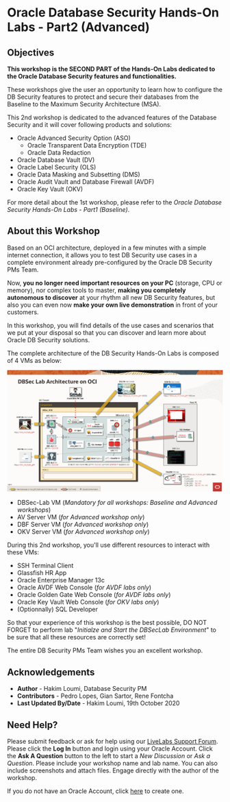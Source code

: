 # Oracle Database Security Hands-On Labs - Part2 (Advanced)

## Objectives
**This workshop is the SECOND PART of the Hands-On Labs dedicated to the Oracle Database Security features and functionalities.**

These workshops give the user an opportunity to learn how to configure the DB Security features to protect and secure their databases from the Baseline to the Maximum Security Architecture (MSA).

This 2nd workshop is dedicated to the advanced features of the Database Security and it will cover following products and solutions:
- Oracle Advanced Security Option (ASO)
   - Oracle Transparent Data Encryption (TDE)
   - Oracle Data Redaction
- Oracle Database Vault (DV)
- Oracle Label Security (OLS)
- Oracle Data Masking and Subsetting (DMS)
- Oracle Audit Vault and Database Firewall (AVDF)
- Oracle Key Vault (OKV)

For more detail about the 1st workshop, please refer to the *Oracle Database Security Hands-On Labs - Part1 (Baseline)*.

## About this Workshop
Based on an OCI architecture, deployed in a few minutes with a simple internet connection, it allows you to test DB Security use cases in a complete environment already pre-configured by the Oracle DB Security PMs Team.

Now, **you no longer need important resources on your PC** (storage, CPU or memory), nor complex tools to master, **making you completely autonomous to discover** at your rhythm all new DB Security features, but also you can even now **make your own live demonstration** in front of your customers.

In this workshop, you will find details of the use cases and scenarios that we put at your disposal so that you can discover and learn more about Oracle DB Security solutions.

The complete architecture of the DB Security Hands-On Labs is composed of 4 VMs as below:

![](./images/dbseclab-v3-archi.png)

- DBSec-Lab VM (*Mandatory for all workshops: Baseline and Advanced workshops*)
- AV Server VM (*for Advanced workshop only*)
- DBF Server VM (*for Advanced workshop only*)
- OKV Server VM (*for Advanced workshop only*)

During this 2nd workshop, you'll use different resources to interact with these VMs:
- SSH Terminal Client
- Glassfish HR App
- Oracle Enterprise Manager 13c
- Oracle AVDF Web Console (*for AVDF labs only*)
- Oracle Golden Gate Web Console (*for AVDF labs only*)
- Oracle Key Vault Web Console (*for OKV labs only*)
- (Optionnally) SQL Developer

So that your experience of this workshop is the best possible, DO NOT FORGET to perform lab "*Initialze and Start the DBSecLab Environment*" to be sure that all these resources are correctly set!

The entire DB Security PMs Team wishes you an excellent workshop.

## Acknowledgements
- **Author** - Hakim Loumi, Database Security PM
- **Contributors** - Pedro Lopes, Gian Sartor, Rene Fontcha
- **Last Updated By/Date** - Hakim Loumi, 19th October 2020

## Need Help?
Please submit feedback or ask for help using our [LiveLabs Support Forum](https://community.oracle.com/tech/developers/categories/livelabsdiscussions). Please click the **Log In** button and login using your Oracle Account. Click the **Ask A Question** button to the left to start a *New Discussion* or *Ask a Question*.  Please include your workshop name and lab name.  You can also include screenshots and attach files.  Engage directly with the author of the workshop.

If you do not have an Oracle Account, click [here](https://profile.oracle.com/myprofile/account/create-account.jspx) to create one.